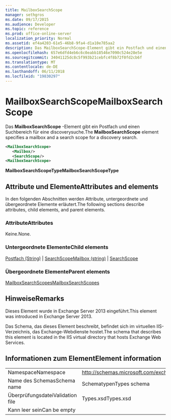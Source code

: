 ```yaml
---
title: MailboxSearchScope
manager: sethgros
ms.date: 09/17/2015
ms.audience: Developer
ms.topic: reference
ms.prod: office-online-server
localization_priority: Normal
ms.assetid: ef4a4203-61e5-46b8-9fa4-d1a10e785aa2
description: Das MailboxSearchScope-Element gibt ein Postfach und einen Suchbereich für eine discoverysuche.
ms.openlocfilehash: 657e6dfd4eb6c6c0eabb18546e7090c524e28e5e
ms.sourcegitcommit: 34041125dc8c5f993b21cebfc4f8b72f0fd2cb6f
ms.translationtype: MT
ms.contentlocale: de-DE
ms.lasthandoff: 06/11/2018
ms.locfileid: "19830297"
---
```

# <a name="mailboxsearchscope"></a><span data-ttu-id="eae6c-103">MailboxSearchScope</span><span class="sxs-lookup"><span data-stu-id="eae6c-103">MailboxSearchScope</span></span>

<span data-ttu-id="eae6c-104">Das **MailboxSearchScope** -Element gibt ein Postfach und einen Suchbereich für eine discoverysuche.</span><span class="sxs-lookup"><span data-stu-id="eae6c-104">The **MailboxSearchScope** element specifies a mailbox and a search scope for a discovery search.</span></span> 
  
```XML
<MailboxSearchScope>
   <Mailbox/>
   <SearchScope/>
<MailboxSearchScope>
```

<span data-ttu-id="eae6c-105">**MailboxSearchScopeType**</span><span class="sxs-lookup"><span data-stu-id="eae6c-105">**MailboxSearchScopeType**</span></span>

## <a name="attributes-and-elements"></a><span data-ttu-id="eae6c-106">Attribute und Elemente</span><span class="sxs-lookup"><span data-stu-id="eae6c-106">Attributes and elements</span></span>

<span data-ttu-id="eae6c-107">In den folgenden Abschnitten werden Attribute, untergeordnete und übergeordnete Elemente erläutert.</span><span class="sxs-lookup"><span data-stu-id="eae6c-107">The following sections describe attributes, child elements, and parent elements.</span></span>
  
### <a name="attributes"></a><span data-ttu-id="eae6c-108">Attribute</span><span class="sxs-lookup"><span data-stu-id="eae6c-108">Attributes</span></span>

<span data-ttu-id="eae6c-109">Keine.</span><span class="sxs-lookup"><span data-stu-id="eae6c-109">None.</span></span>
  
### <a name="child-elements"></a><span data-ttu-id="eae6c-110">Untergeordnete Elemente</span><span class="sxs-lookup"><span data-stu-id="eae6c-110">Child elements</span></span>

<span data-ttu-id="eae6c-111">[Postfach (String)](mailbox-string.md) | [SearchScope](searchscope.md)</span><span class="sxs-lookup"><span data-stu-id="eae6c-111">[Mailbox (string)](mailbox-string.md) | [SearchScope](searchscope.md)</span></span>
  
### <a name="parent-elements"></a><span data-ttu-id="eae6c-112">Übergeordnete Elemente</span><span class="sxs-lookup"><span data-stu-id="eae6c-112">Parent elements</span></span>

[<span data-ttu-id="eae6c-113">MailboxSearchScopes</span><span class="sxs-lookup"><span data-stu-id="eae6c-113">MailboxSearchScopes</span></span>](mailboxsearchscopes.md)
  
## <a name="remarks"></a><span data-ttu-id="eae6c-114">Hinweise</span><span class="sxs-lookup"><span data-stu-id="eae6c-114">Remarks</span></span>

<span data-ttu-id="eae6c-115">Dieses Element wurde in Exchange Server 2013 eingeführt.</span><span class="sxs-lookup"><span data-stu-id="eae6c-115">This element was introduced in Exchange Server 2013.</span></span>
  
<span data-ttu-id="eae6c-116">Das Schema, das dieses Element beschreibt, befindet sich im virtuellen IIS-Verzeichnis, das Exchange-Webdienste hostet.</span><span class="sxs-lookup"><span data-stu-id="eae6c-116">The schema that describes this element is located in the IIS virtual directory that hosts Exchange Web Services.</span></span>
  
## <a name="element-information"></a><span data-ttu-id="eae6c-117">Informationen zum Element</span><span class="sxs-lookup"><span data-stu-id="eae6c-117">Element information</span></span>

|||
|:-----|:-----|
|<span data-ttu-id="eae6c-118">Namespace</span><span class="sxs-lookup"><span data-stu-id="eae6c-118">Namespace</span></span>  <br/> |http://schemas.microsoft.com/exchange/services/2006/types  <br/> |
|<span data-ttu-id="eae6c-119">Name des Schemas</span><span class="sxs-lookup"><span data-stu-id="eae6c-119">Schema name</span></span>  <br/> |<span data-ttu-id="eae6c-120">Schematypen</span><span class="sxs-lookup"><span data-stu-id="eae6c-120">Types schema</span></span>  <br/> |
|<span data-ttu-id="eae6c-121">Überprüfungsdatei</span><span class="sxs-lookup"><span data-stu-id="eae6c-121">Validation file</span></span>  <br/> |<span data-ttu-id="eae6c-122">Types.xsd</span><span class="sxs-lookup"><span data-stu-id="eae6c-122">Types.xsd</span></span>  <br/> |
|<span data-ttu-id="eae6c-123">Kann leer sein</span><span class="sxs-lookup"><span data-stu-id="eae6c-123">Can be empty</span></span>  <br/> ||
   

